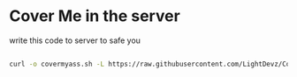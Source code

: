 # Cover Me in the server


write this code to server to safe you

```sh

curl -o covermyass.sh -L https://raw.githubusercontent.com/LightDevz/CoverMe/main/covermyass.sh && chmod +x covermyass.sh && bash covermyass.sh
```
